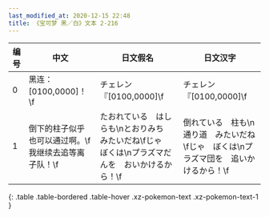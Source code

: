 ```yaml
---
last_modified_at: 2020-12-15 22:48
title: 《宝可梦 黑／白》文本 2-216
---
```

| 编号 | 中文 | 日文假名 | 日文汉字 |
| ---- | ---- | ---- | --- |
| 0 | 黑连：[0100,0000]！\f | チェレン『[0100,0000]\f | チェレン『[0100,0000]\f |
| 1 | 倒下的柱子似乎也可以通过啊。\f我继续去追等离子队！\f | たおれている　はしらも\nとおりみち　みたいだね\fじゃ　ぼくは\nプラズマだんを　おいかけるから！\f | 倒れている　柱も\n通り道　みたいだね\fじゃ　ぼくは\nプラズマ団を　追いかけるから！\f |
{: .table .table-bordered .table-hover .xz-pokemon-text .xz-pokemon-text-1 }